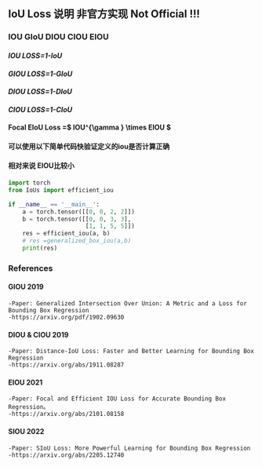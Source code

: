  ## IoU Loss 说明 非官方实现 Not Official !!!
 ### IOU GIoU DIOU CIOU EIOU 
 #### *IOU LOSS=1-IoU*
 #### *GIOU LOSS=1-GIoU*
 #### *DIOU LOSS=1-DIoU*
 #### *CIOU LOSS=1-CIoU*
 #### Focal EIoU Loss =$ IOU^{\gamma } \times EIOU $

 #### 可以使用以下简单代码快验证定义的iou是否计算正确
 #### 相对来说 EIOU比较小
```python
import torch
from IoUs import efficient_iou

if __name__ == '__main__':
    a = torch.tensor([[0, 0, 2, 2]])
    b = torch.tensor([[0, 0, 3, 3],
                      [1, 1, 5, 5]])
    res = efficient_iou(a, b)
    # res =generalized_box_iou(a,b)
    print(res)
```

 ### References

 #### GIOU 2019
    -Paper: Generalized Intersection Over Union: A Metric and a Loss for Bounding Box Regression
    -https://arxiv.org/pdf/1902.09630

#### DIOU & CIOU 2019
    -Paper: Distance-IoU Loss: Faster and Better Learning for Bounding Box Regression 
    -https://arxiv.org/abs/1911.08287

#### EIOU 2021
    -Paper: Focal and Efficient IOU Loss for Accurate Bounding Box Regression。
    -https://arxiv.org/abs/2101.08158

#### SIOU 2022
    -Paper: SIoU Loss: More Powerful Learning for Bounding Box Regression
    -https://arxiv.org/abs/2205.12740


